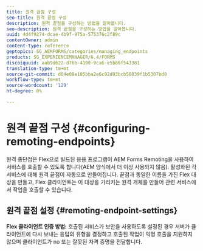 ```yaml
---
title: 원격 끝점 구성
seo-title: 원격 끝점 구성
description: 원격 끝점을 구성하는 방법을 알아봅니다.
seo-description: 원격 끝점을 구성하는 방법을 알아봅니다.
uuid: 4d4f9274-dcae-4b9f-975a-575376c2f89c
contentOwner: admin
content-type: reference
geptopics: SG_AEMFORMS/categories/managing_endpoints
products: SG_EXPERIENCEMANAGER/6.4/FORMS
discoiquuid: aab9d622-d76b-4100-9ca6-e5b86f543381
translation-type: tm+mt
source-git-commit: d04e08e105bba2e6c92d93bcb58839f1b5307bd8
workflow-type: tm+mt
source-wordcount: '129'
ht-degree: 0%

---
```



# 원격 끝점 구성 {#configuring-remoting-endpoints}

원격 종단점은 Flex으로 빌드된 응용 프로그램이 AEM Forms Remoting을 사용하여 서비스를 호출할 수 있도록 합니다(AEM 양식에서 더 이상 사용되지 않음). 활성화된 각 서비스에 대해 원격 끝점이 자동으로 만들어집니다. 끝점과 동일한 이름을 가진 Flex 대상을 만들고, Flex 클라이언트는 이 대상을 가리키는 원격 개체를 만들어 관련 서비스에서 작업을 호출할 수 있습니다.

## 원격 끝점 설정 {#remoting-endpoint-settings}

**Flex 클라이언트 인증 방법:** 호출된 서비스가 보안을 사용하도록 설정된 경우 서버가 클라이언트에 다시 보내는 응답의 유형을 결정하고 호출된 작업이 익명 호출을 지원하지 않으며 클라이언트가 no 또는 잘못된 자격 증명을 전달합니다.
